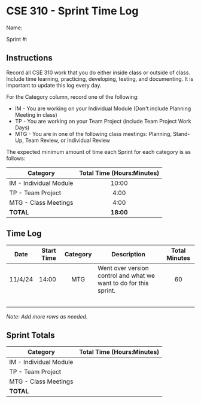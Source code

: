 # CSE 310 - Sprint Time Log

Name:

Sprint #:

## Instructions

Record all CSE 310 work that you do either inside class or outside of class. Include time learning, practicing, developing, testing, and documenting. It is important to update this log every day.

For the Category column, record one of the following:

- IM - You are working on your Individual Module (Don't include Planning Meeting in class)
- TP - You are working on your Team Project (include Team Project Work Days)
- MTG - You are in one of the following class meetings: Planning, Stand-Up, Team Review, or Individual Review

The expected minimum amount of time each Sprint for each category is as follows:

| Category               | Total Time (Hours:Minutes) |
| ---------------------- | :------------------------: |
| IM - Individual Module |           10:00            |
| TP - Team Project      |            4:00            |
| MTG - Class Meetings   |            4:00            |
| **TOTAL**              |         **18:00**          |

## Time Log

| Date    | Start Time | Category | Description                                                       | Total Minutes |
| ------- | ---------- | :------: | ----------------------------------------------------------------- | :-----------: |
| 11/4/24 | 14:00      |   MTG    | Went over version control and what we want to do for this sprint. |      60       |
|         |            |          |                                                                   |               |
|         |            |          |                                                                   |               |
|         |            |          |                                                                   |               |
|         |            |          |                                                                   |               |
|         |            |          |                                                                   |               |

_Note: Add more rows as needed._

## Sprint Totals

| Category               | Total Time (Hours:Minutes) |
| ---------------------- | :------------------------: |
| IM - Individual Module |                            |
| TP - Team Project      |                            |
| MTG - Class Meetings   |                            |
| **TOTAL**              |                            |
